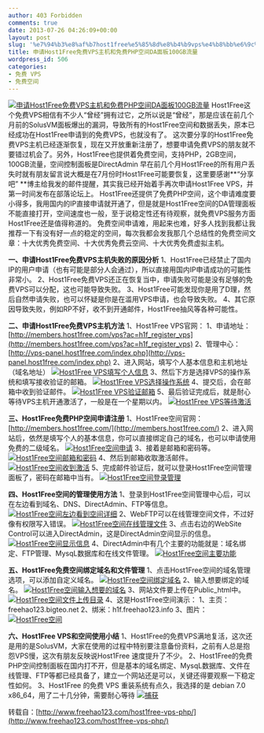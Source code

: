 ```yaml
---
author: 403 Forbidden
comments: true
date: 2013-07-26 04:26:09+00:00
layout: post
slug: '%e7%94%b3%e8%af%b7host1free%e5%85%8d%e8%b4%b9vps%e4%b8%bb%e6%9c%ba%e5%92%8c%e5%85%8d%e8%b4%b9php%e7%a9%ba%e9%97%b4da%e9%9d%a2%e6%9d%bf100gb%e6%b5%81%e9%87%8f'
title: 申请Host1Free免费VPS主机和免费PHP空间DA面板100GB流量
wordpress_id: 506
categories:
- 免费 VPS
- 免费空间
---
```

[![申请Host1Free免费VPS主机和免费PHP空间DA面板100GB流量](/uploads/201307/host1free-vps_00.jpg)](/uploads/201307/host1free-vps_00.jpg)
Host1Free这个免费VPS相信有不少人“曾经”拥有过它，之所以说是“曾经”，那是应该在前几个月前的SolusVM面板爆出的漏洞，导致所有的Host1Free空间和数据丢失，原本已经成功在Host1Free申请到的免费VPS，也就没有了。
这次要分享的Host1Free免费VPS主机已经逐渐恢复，现在又开放重新注册了，想要申请免费VPS的朋友就不要错过机会了。另外，Host1Free也提供着免费空间，支持PHP，2GB空间，100GB流量，空间控制面板是DirectAdmin
早在前几个月Host1Free的所有用户丢失时就有朋友留言说大概是在7月份时Host1Free可能要恢复，这里要感谢**“分享吧” **博主给我发的邮件提醒，其实我已经开始着手再次申请Host1Free VPS，并第一时间发布在部落论坛上。
Host1Free还提供了免费PHP空间，这个申请难度要小得多，我用国内的IP直接申请就开通了，但是就是Host1Free空间的DA管理面板不能直接打开，空间速度也一般，至于说稳定性还有待观察，就免费VPS服务方面Host1Free还是值得称道的。
免费空间申请难，用起来也难，好多人找到我都让我推荐一下有没有好一点的稳定的空间，每次我都会发我那几个总结性的免费空间文章：十大优秀免费空间、十大优秀免费云空间、十大优秀免费虚拟主机。

**一、申请Host1Free免费VPS主机失败的原因分析**
1、Host1Free已经禁止了国内IP的用户申请（也有可能是部分人会通过），所以直接用国内IP申请成功的可能性非常小。
2、Host1Free免费VPS还正在恢复当中，申请失败可能是没有足够的免费VPS可以分配，这也可能导致失败。
3、Host1Free可能发现你是用了D理，然后自然申请失败，也可以怀疑是你是在滥用VPS申请，也会导致失败。
4、其它原因导致失败，例如RP不好，收不到开通邮件，Host1Free抽风等各种可能性。

**二、申请Host1Free免费VPS主机方法**
1、Host1Free VPS官网：
1、申请地址：[http://members.host1free.com/vps?ac=h1f_register_vps](http://members.host1free.com/vps?ac=h1f_register_vps)
2、管理中心：[http://vps-panel.host1free.com/index.php](http://vps-panel.host1free.com/index.php)
2、进入网站，填写个人基本信息和主机地址（域名地址）
[![Host1Free VPS填写个人信息](/uploads/201307/host1free-vps_01.gif)](/uploads/201307/host1free-vps_01.gif)
3、然后下方是选择VPS的操作系统和填写接收验证的邮箱。
[![Host1Free VPS选择操作系统](/uploads/201307/host1free-vps_02.gif)](/uploads/201307/host1free-vps_02.gif)
4、提交后，会在邮箱中收到验证邮件。
[![Host1Free VPS验证邮箱](/uploads/201307/host1free-vps_03.gif)](/uploads/201307/host1free-vps_03.gif)
5、最后验证完成后，就是耐心等待VPS主机开通激活了，一般是在一个星期以内。
[![Host1Free VPS等待激活](/uploads/201307/host1free-vps_04.gif)](/uploads/201307/host1free-vps_04.gif)

**三、Host1Free免费PHP空间申请注册**
1、Host1Free空间官网：[http://members.host1free.com/](http://members.host1free.com/)
2、进入网站后，依然是填写个人的基本信息，你可以直接绑定自己的域名，也可以申请使用免费的二级域名。
[![Host1Free空间申请](/uploads/201307/host1free-vps_05.gif)](/uploads/201307/host1free-vps_05.gif)
3、接着是邮箱和密码等。
[![Host1Free空间邮箱和密码](/uploads/201307/host1free-vps_06.gif)](/uploads/201307/host1free-vps_06.gif)
4、然后到邮箱收取激活邮件。
[![Host1Free空间收到激活](/uploads/201307/host1free-vps_07.gif)](/uploads/201307/host1free-vps_07.gif)
5、完成邮件验证后，就可以登录Host1Free空间管理面板了，密码在邮箱中当有。
[![Host1Free空间登录管理](/uploads/201307/host1free-vps_08.gif)](/uploads/201307/host1free-vps_08.gif)

**四、Host1Free空间的管理使用方法**
1、登录到Host1Free空间管理中心后，可以在左边看到域名、DNS、DirectAdmin、FTP等信息。
[![Host1Free空间左边看到空间详细](/uploads/201307/host1free-vps_09.gif)](/uploads/201307/host1free-vps_09.gif)
2、WebFTP可以在线管理空间文件，不过好像有权限写入错误。
[![Host1Free空间在线管理文件](/uploads/201307/host1free-vps_10.gif)](/uploads/201307/host1free-vps_10.gif)
3、点击右边的WebSite Control可以进入DirectAdmin，这是DirectAdmin空间显示的信息。
[![Host1Free空间显示信息](/uploads/201307/host1free-vps_11.gif)](/uploads/201307/host1free-vps_11.gif)
4、DirectAdmin中有几个主要的功能就是：域名绑定、FTP管理、MysqL数据库和在线文件管理。
[![Host1Free空间主要功能](/uploads/201307/host1free-vps_12.gif)](/uploads/201307/host1free-vps_12.gif)

**五、Host1Free免费空间绑定域名和文件管理**
1、点击Host1Free空间的域名管理选项，可以添加自定义域名。
[![Host1Free空间绑定域名](/uploads/201307/host1free-vps_13.gif)](/uploads/201307/host1free-vps_13.gif)
2、输入想要绑定的域名。
[![Host1Free空间输入想要的域名](/uploads/201307/host1free-vps_14.gif)](/uploads/201307/host1free-vps_14.gif)
3、网站文件要上传在Public_html中。
[![Host1Free空间文件上传目录](/uploads/201307/host1free-vps_15.gif)](/uploads/201307/host1free-vps_15.gif)
4、这是Host1Free空间演示：
1、主页：freehao123.bigteo.net
2、绑米：h1f.freehao123.info
3、图片：[![Host1Free空间](http://freehao123.bigteo.net/yanshi.jpg)](http://freehao123.bigteo.net/yanshi.jpg)

**六、Host1Free VPS和空间使用小结**
1、Host1Free的免费VPS满地复活，这次还是用的是SolusVM，大家在使用的过程中特别要注意备份资料，之前有人总是抱怨VPS慢，这次有朋友反映说Host1Free 速度提升了不少。
2、Host1Free的免费PHP空间控制面板在国内打不开，但是基本的域名绑定、MysqL数据库、文件在线管理、FTP等都已经具备了，建立一个网站还是可以，关键还得要观察一下稳定性如何。
3、Host1Free 的免费 VPS 重装系统有点久，我选择的是 debian 7.0 x86_64，用了二十几分钟，需要耐心等待
[![捕获](/uploads/201307/捕获.png)](/uploads/201307/捕获.png)

转载自：[http://www.freehao123.com/host1free-vps-php/](http://www.freehao123.com/host1free-vps-php/)
